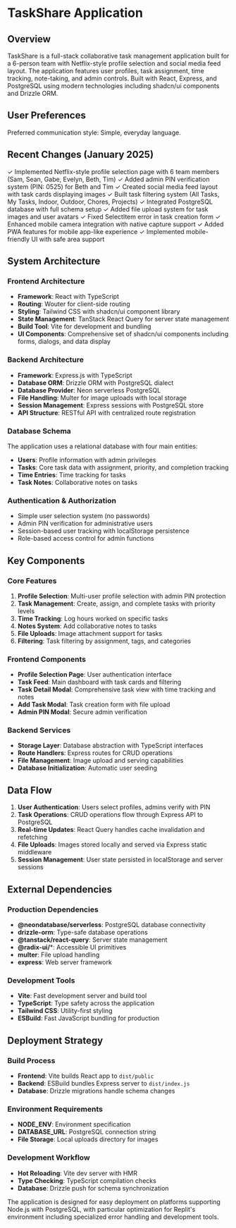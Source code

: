 # TaskShare Application

## Overview

TaskShare is a full-stack collaborative task management application built for a 6-person team with Netflix-style profile selection and social media feed layout. The application features user profiles, task assignment, time tracking, note-taking, and admin controls. Built with React, Express, and PostgreSQL using modern technologies including shadcn/ui components and Drizzle ORM.

## User Preferences

Preferred communication style: Simple, everyday language.

## Recent Changes (January 2025)

✓ Implemented Netflix-style profile selection page with 6 team members (Sam, Sean, Gabe, Evelyn, Beth, Tim)
✓ Added admin PIN verification system (PIN: 0525) for Beth and Tim
✓ Created social media feed layout with task cards displaying images
✓ Built task filtering system (All Tasks, My Tasks, Indoor, Outdoor, Chores, Projects)
✓ Integrated PostgreSQL database with full schema setup
✓ Added file upload system for task images and user avatars
✓ Fixed SelectItem error in task creation form
✓ Enhanced mobile camera integration with native capture support
✓ Added PWA features for mobile app-like experience
✓ Implemented mobile-friendly UI with safe area support

## System Architecture

### Frontend Architecture
- **Framework**: React with TypeScript
- **Routing**: Wouter for client-side routing
- **Styling**: Tailwind CSS with shadcn/ui component library
- **State Management**: TanStack React Query for server state management
- **Build Tool**: Vite for development and bundling
- **UI Components**: Comprehensive set of shadcn/ui components including forms, dialogs, and data display

### Backend Architecture
- **Framework**: Express.js with TypeScript
- **Database ORM**: Drizzle ORM with PostgreSQL dialect
- **Database Provider**: Neon serverless PostgreSQL
- **File Handling**: Multer for image uploads with local storage
- **Session Management**: Express sessions with PostgreSQL store
- **API Structure**: RESTful API with centralized route registration

### Database Schema
The application uses a relational database with four main entities:
- **Users**: Profile information with admin privileges
- **Tasks**: Core task data with assignment, priority, and completion tracking
- **Time Entries**: Time tracking for tasks
- **Task Notes**: Collaborative notes on tasks

### Authentication & Authorization
- Simple user selection system (no passwords)
- Admin PIN verification for administrative users
- Session-based user tracking with localStorage persistence
- Role-based access control for admin functions

## Key Components

### Core Features
1. **Profile Selection**: Multi-user profile selection with admin PIN protection
2. **Task Management**: Create, assign, and complete tasks with priority levels
3. **Time Tracking**: Log hours worked on specific tasks
4. **Notes System**: Add collaborative notes to tasks
5. **File Uploads**: Image attachment support for tasks
6. **Filtering**: Task filtering by assignment, tags, and categories

### Frontend Components
- **Profile Selection Page**: User authentication interface
- **Task Feed**: Main dashboard with task cards and filtering
- **Task Detail Modal**: Comprehensive task view with time tracking and notes
- **Add Task Modal**: Task creation form with file upload
- **Admin PIN Modal**: Secure admin verification

### Backend Services
- **Storage Layer**: Database abstraction with TypeScript interfaces
- **Route Handlers**: Express routes for CRUD operations
- **File Management**: Image upload and serving capabilities
- **Database Initialization**: Automatic user seeding

## Data Flow

1. **User Authentication**: Users select profiles, admins verify with PIN
2. **Task Operations**: CRUD operations flow through Express API to PostgreSQL
3. **Real-time Updates**: React Query handles cache invalidation and refetching
4. **File Uploads**: Images stored locally and served via Express static middleware
5. **Session Management**: User state persisted in localStorage and server sessions

## External Dependencies

### Production Dependencies
- **@neondatabase/serverless**: PostgreSQL database connectivity
- **drizzle-orm**: Type-safe database operations
- **@tanstack/react-query**: Server state management
- **@radix-ui/***: Accessible UI primitives
- **multer**: File upload handling
- **express**: Web server framework

### Development Tools
- **Vite**: Fast development server and build tool
- **TypeScript**: Type safety across the application
- **Tailwind CSS**: Utility-first styling
- **ESBuild**: Fast JavaScript bundling for production

## Deployment Strategy

### Build Process
- **Frontend**: Vite builds React app to `dist/public`
- **Backend**: ESBuild bundles Express server to `dist/index.js`
- **Database**: Drizzle migrations handle schema changes

### Environment Requirements
- **NODE_ENV**: Environment specification
- **DATABASE_URL**: PostgreSQL connection string
- **File Storage**: Local uploads directory for images

### Development Workflow
- **Hot Reloading**: Vite dev server with HMR
- **Type Checking**: TypeScript compilation checks
- **Database**: Drizzle push for schema synchronization

The application is designed for easy deployment on platforms supporting Node.js with PostgreSQL, with particular optimization for Replit's environment including specialized error handling and development tools.